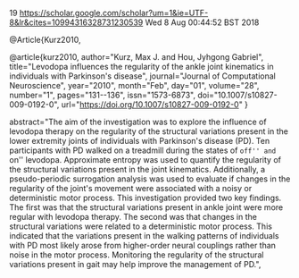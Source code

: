 19
https://scholar.google.com/scholar?um=1&ie=UTF-8&lr&cites=10994316328731230539
Wed  8 Aug 00:44:52 BST 2018


@Article{Kurz2010,


@article{kurz2010,
author="Kurz, Max J.
and Hou, Jyhgong Gabriel",
title="Levodopa influences the regularity of the ankle joint kinematics in individuals with Parkinson's disease",
journal="Journal of Computational Neuroscience",
year="2010",
month="Feb",
day="01",
volume="28",
number="1",
pages="131--136",
issn="1573-6873",
doi="10.1007/s10827-009-0192-0",
url="https://doi.org/10.1007/s10827-009-0192-0"
}


abstract="The aim of the investigation was to explore the influence of levodopa therapy on the regularity of the structural variations present in the lower extremity joints of individuals with Parkinson's disease (PD). Ten participants with PD walked on a treadmill during the states of ``off'' and ``on'' levodopa. Approximate entropy was used to quantify the regularity of the structural variations present in the joint kinematics. Additionally, a pseudo-periodic surrogation analysis was used to evaluate if changes in the regularity of the joint's movement were associated with a noisy or deterministic motor process. This investigation provided two key findings. The first was that the structural variations present in ankle joint were more regular with levodopa therapy. The second was that changes in the structural variations were related to a deterministic motor process. This indicated that the variations present in the walking patterns of individuals with PD most likely arose from higher-order neural couplings rather than noise in the motor process. Monitoring the regularity of the structural variations present in gait may help improve the management of PD.",


